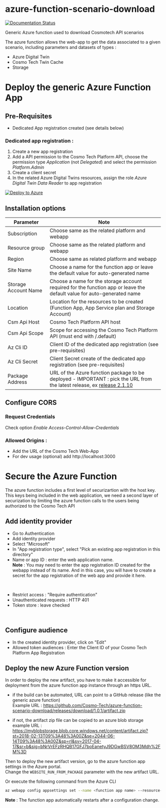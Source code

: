 # azure-function-scenario-download

[![Documentation Status](https://readthedocs.org/projects/cosmotech-azure-function-scenario-download/badge/?version=latest)](https://cosmotech-azure-function-scenario-download.readthedocs.io/en/latest/?badge=latest)

Generic Azure function used to download Cosmotech API scenarios

The azure function allows the web-app to get the data associated to a given scenario, including parameters and datasets of types :
- Azure Digital Twin
- Cosmo Tech Twin Cache
- Storage

# Deploy the generic Azure Function App

## Pre-Requisites

- Dedicated App registration created (see details below)

### Dedicated app registration :

1. Create a new app registration
2. Add a API permission to the Cosmo Tech Platform API, choose the permission type *_Application_* (not *_Delegated_*) and select the permission *_Platform.Admin_*
3. Create a client secret
4. In the related Azure Digital Twins resources, assign the role _Azure Digital Twin Data Reader_  to app registration 



[![Deploy to Azure](https://aka.ms/deploytoazurebutton)](https://portal.azure.com/#create/Microsoft.Template/uri/https%3A%2F%2Fraw.githubusercontent.com%2FCosmo-Tech%2Fazure-function-scenario-download%2Fmain%2Fdeploy%2Fazuredeploy.json)

## Installation options

| Parameter            | Note                                                                                                                                                                                                                                       |
|----------------------|--------------------------------------------------------------------------------------------------------------------------------------------------------------------------------------------------------------------------------------------|
| Subscription         | Choose same as the related platform and webapp                                                                                                                                                                                             |
| Resource group       | Choose same as the related platform and webapp                                                                                                                                                                                             |
| Region               | Choose same as related platform and webapp                                                                                                                                                                                                 |
| Site Name            | Choose a name for the function app or leave the default value for auto-generated name                                                                                                                                                      |
| Storage Account Name | Choose a name for the storage account required for the function app or leave the default value for auto-generated name                                                                                                                     |
| Location             | Location for the resources to be created (Function App, App Service plan and Storage Account)                                                                                                                                              |
| Csm Api Host         | Cosmo Tech Platform API host                                                                                                                                                                                                               |
| Csm Api Scope        | Scope for accessing the Cosmo Tech Platform API (must end with /.default)                                                                                                                                                                  |
| Az Cli ID	           | Client ID of the dedicated app registration (see pre-requisites)                                                                                                                                                                           |
| Az Cli Secret        | Client Secret create of the dedicated app registration (see pre-requisites)                                                                                                                                                                |
| Package Address      | URL of the Azure function package to be deployed  - IMPORTANT : pick the URL from the latest release, ex [release 2.1.10](https://github.com/Cosmo-Tech/supplychain-azure-function-dataset-download/releases/download/2.1.10/artifact.zip) |


## Configure CORS

### Request Credentials
Check option _*Enable Access-Control-Allow-Credentials*_

### Allowed Origins :
- Add the URL of the Cosmo Tech Web-App
- For dev usage (optional) add http://localhost:3000


# Secure the Azure Function

The azure function includes a first level of securizartion with the host key.<br>
This keys being included in the web application, we need a second layer of securization by limiting the azure function calls to the users being authorized to the Cosmo Tech API 

## Add identity provider

- Go to Authentication
- Add identity provider
- Select "Microsoft"
- In "App registration type", select "Pick an existing app registration in this directory"
- Name or app ID : enter the web application name.<br>
**Note** : You may need to enter the app registration ID created for the webapp instead of its name. And in this case, you will have to create a secret for the app registration of the web app and provide it here.
<br>

- Restrict access : "Require authentication"
- Unauthenticated requests : HTTP 401
- Token store : leave checked
<br>

## Configure audience
- In the created identity provider, click on "Edit"
- Allowed token audiences : Enter the Client ID of your Cosmo Tech Platform App Registration 

## Deploy the new Azure Function version


In order to deploy the new artifact, you have to make it accessible for deployment from the azure function app instance through an https URL.

- if the build can be automated, URL can point to a GitHub release (like the generic azure function)  
Example URL : https://github.com/Cosmo-Tech/azure-function-scenario-download/releases/download/1.0.1/artifact.zip

- if not, the artifact zip file can be copied to an azure blob storage  
example URL : https://myblobstorage.blob.core.windows.net/content/artifact.zip?st=2018-02-13T09%3A48%3A00Z&se=2044-06-14T09%3A48%3A00Z&sp=rl&sv=2017-04-17&sr=b&sig=bNrVrEFzRHQB17GFJ7boEanetyJ9DGwBSV8OM3Mdh%2FM%3D

Then to deploy the new artifact version, go to the azure function app settings in the Azure portal.  
Change the `WEBSITE_RUN_FROM_PACKAGE` parameter with the new artifact URL.

Or execute the following command from the Azure CLI
```bash
az webapp config appsettings set --name <function app name> --resource-group <resource group name> --settings WEBSITE_RUN_FROM_PACKAGE=<URL>
```

**Note** : The function app automatically restarts after a configuration change.

